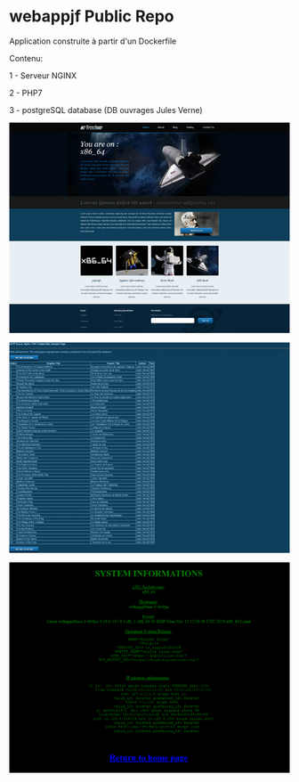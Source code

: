 # webappjf Public Repo

Application construite à partir d'un Dockerfile


Contenu:

1 - Serveur NGINX

2 - PHP7

3 - postgreSQL database (DB ouvrages Jules Verne)

![index](./readme/01-index.png)

![dblist](./readme/02-dblist.png)

![container-infos](./readme/03-container-infos.png)

